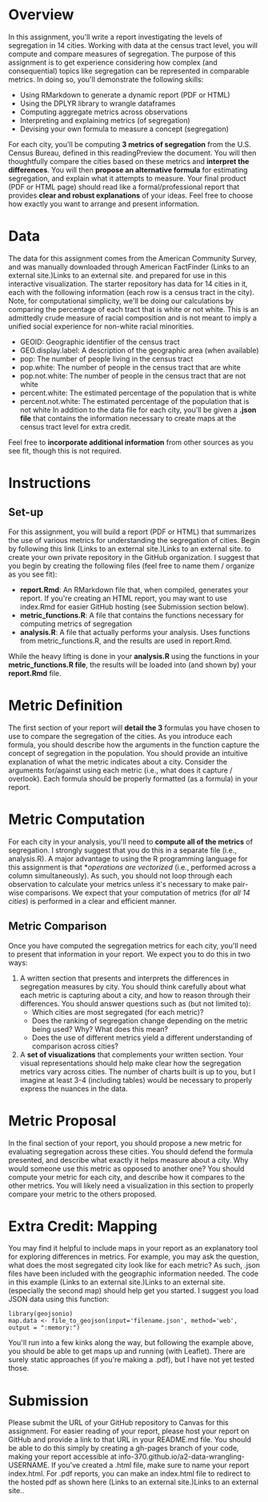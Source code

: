 # Overview
In this assignment, you'll write a report investigating the levels of segregation in 14 cities. Working with data at the census tract level, you will compute and compare measures of segregation. The purpose of this assignment is to get experience considering how complex (and consequential) topics like segregation can be represented in comparable metrics. In doing so, you'll demonstrate the following skills:

- Using RMarkdown to generate a dynamic report (PDF or HTML)
- Using the DPLYR library to wrangle dataframes
- Computing aggregate metrics across observations
- Interpreting and explaining metrics (of segregation)
- Devising your own formula to measure a concept (segregation)

For each city, you'll be computing **3 metrics of segregation** from the U.S. Census Bureau, defined in this readingPreview the document. You will then thoughtfully compare the cities based on these metrics and **interpret the differences**. You will then **propose an alternative formula** for estimating segregation, and explain what it attempts to measure. Your final product (PDF or HTML page) should read like a formal/professional report that provides **clear and robust explanations** of your ideas. Feel free to choose how exactly you want to arrange and present information. 

# Data
The data for this assignment comes from the American Community Survey, and was manually downloaded through American FactFinder (Links to an external site.)Links to an external site. and prepared for use in this interactive visualization. The starter repository has data for 14 cities in it, each with the following information (each row is a census tract in the city). Note, for computational simplicity, we'll be doing our calculations by comparing the percentage of each tract that is white or not white. This is an admittedly crude measure of racial composition and is not meant to imply a unified social experience for non-white racial minorities.  

- GEOID: Geographic identifier of the census tract
- GEO.display.label: A description of the geographic area (when available)
- pop: The number of people living in the census tract
- pop.white: The number of people in the census tract that are white
- pop.not.white: The number of people in the census tract that are not white
- percent.white: The estimated percentage of the population that is white
- percent.not.white: The estimated percentage of the population that is not white
In addition to the data file for each city, you'll be given a **.json file** that contains the information necessary to create maps at the census tract level for extra credit. 

Feel free to **incorporate additional information** from other sources as you see fit, though this is not required. 

# Instructions
## Set-up
For this assignment, you will build a report (PDF or HTML) that summarizes the use of various metrics for understanding the segregation of cities. Begin by following this link (Links to an external site.)Links to an external site. to create your own private repository in the GitHub organization. I suggest that you begin by creating the following files (feel free to name them / organize as you see fit):

- **report.Rmd**: An RMarkdown file that, when compiled, generates your report. If you're creating an HTML report, you may want to use index.Rmd for easier GitHub hosting (see Submission section below).
- **metric_functions.R**: A file that contains the functions necessary for computing metrics of segregation
- **analysis.R**: A file that actually performs your analysis. Uses functions from metric_functions.R, and the results are used in report.Rmd.

While the heavy lifting is done in your  **analysis.R** using the functions in your **metric_functions.R file**, the results will be loaded into (and shown by) your **report.Rmd** file.

# Metric Definition
The first section of your report will **detail the 3** formulas you have chosen to use to compare the segregation of the cities. As you introduce each formula, you should describe how the arguments in the function capture the concept of segregation in the population. You should provide an intuitive explanation of what the metric indicates about a city. Consider the arguments for/against using each metric (i.e., what does it capture / overlook). Each formula should be properly formatted (as a formula) in your report.

# Metric Computation
For each city in your analysis, you'll need to **compute all of the metrics** of segregation. I strongly suggest that you do this in a separate file (i.e., analysis.R). A major advantage to using the R programming language for this assignment is that **operations are vectorized* (i.e., performed across a column simultaneously). As such, you should not loop through each observation to calculate your metrics unless it's necessary to make pair-wise comparisons. We expect that your computation of metrics (for *all 14 cities*) is performed in a clear and efficient manner.

## Metric Comparison
Once you have computed the segregation metrics for each city, you'll need to present that information in your report. We expect you to do this in two ways:

1. A written section that presents and interprets the differences in segregation measures by city. You should think carefully about what each metric is capturing about a city, and how to reason through their differences. You should answer questions such as (but not limited to):
    - Which cities are most segregated (for each metric)?
    - Does the ranking of segregation change depending on the metric being used? Why? What does this mean?
    - Does the use of different metrics yield a different understanding of comparison across cities?
2. A **set of visualizations** that complements your written section. Your visual representations should help make clear how the segregation metrics vary across cities. The number of charts built is up to you, but I imagine at least 3-4 (including tables) would be necessary to properly express the nuances in the data.
# Metric Proposal
In the final section of your report, you should propose a new metric for evaluating segregation across these cities. You should defend the formula presented, and describe what exactly it helps measure about a city. Why would someone use this metric as opposed to another one? You should compute your metric for each city, and describe how it compares to the other metrics. You will likely need a visualization in this section to properly compare your metric to the others proposed. 

# Extra Credit: Mapping
You may find it helpful to include maps in your report as an explanatory tool for exploring differences in metrics. For example, you may ask the question, what does the most segregated city look like for each metric? As such, .json files have been included with the geographic information needed. The code in this example (Links to an external site.)Links to an external site. (especially the second map) should help get you started. I suggest you load JSON data using this function:

```
library(geojsonio)
map.data <- file_to_geojson(input='filename.json', method='web', output = ":memory:")
```
You'll run into a few kinks along the way, but following the example above, you should be able to get maps up and running (with Leaflet). There are surely static approaches (if you're making a .pdf), but I have not yet tested those. 

 

# Submission
Please submit the URL of your GitHub repository to Canvas for this assignment. For easier reading of your report, please host your report on GitHub and provide a link to that URL in your README.md file. You should be able to do this simply by creating a gh-pages branch of your code, making your report accessible at info-370.github.io/a2-data-wrangling-USERNAME. If you've created a .html file, make sure to name your report index.html. For .pdf reports, you can make an index.html file to redirect to the hosted pdf as shown here (Links to an external site.)Links to an external site.. 
